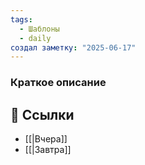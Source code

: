 ```yaml
---
tags:
  - Шаблоны
  - daily
создал заметку: "2025-06-17"
---
```


### Краткое описание



## 🔗 Ссылки
- [[|Вчера]]  
- [[|Завтра]]